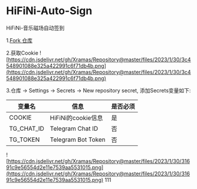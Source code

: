 # HiFiNi-Auto-Sign

HiFiNi-音乐磁场自动签到

1.[Fork 仓库](https://github.com/adoom2017/HiFiNi-Auto-Sign)

2.获取Cookie
![https://cdn.jsdelivr.net/gh/Xramas/Repository@master/files/2023/1/30/3c4548901088e325a422991c6f71db4b.png](https://cdn.jsdelivr.net/gh/Xramas/Repository@master/files/2023/1/30/3c4548901088e325a422991c6f71db4b.png)

3.仓库 -> Settings -> Secrets -> New repository secret, 添加Secrets变量如下:

| 变量名              | 信息                     | 是否必须 |
|------------------|----------------------------| -------- |
| COOKIE           | HiFiNi的cookie信息        | 是       |
| TG_CHAT_ID       | Telegram Chat ID         | 否       |
| TG_TOKEN     | Telegram Bot Token       | 否       |

![https://cdn.jsdelivr.net/gh/Xramas/Repository@master/files/2023/1/30/31691c9e56554d2e11e7539aa5531015.png](https://cdn.jsdelivr.net/gh/Xramas/Repository@master/files/2023/1/30/31691c9e56554d2e11e7539aa5531015.png)
111
